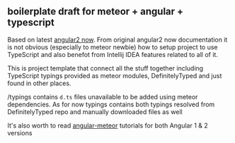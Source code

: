 ## boilerplate draft for meteor + angular + typescript 

Based on latest [angular2 now](https://github.com/pbastowski/angular2-now/tree/meteor1.2). From original angular2 now documentation it is not obvious (especially
 to meteor newbie) how to setup project to use TypeScript and also benefot from Intellij IDEA features related to all of it. 

This is project template that connect all the stuff together including TypeScript typings provided as meteor modules, DefinitelyTyped and just found in other places.

/typings contains `d.ts` files unavailable to be added using meteor dependencies. As for now typings contains both
typings resolved from DefinitelyTyped repo and manually downloaded files as well

It's also worth to read [angular-meteor](http://www.angular-meteor.com/tutorials/socially/angular2/bootstrapping) tutorials for both Angular 1 & 2 versions

